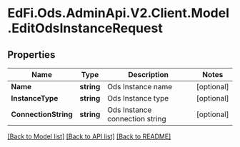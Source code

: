 # EdFi.Ods.AdminApi.V2.Client.Model.EditOdsInstanceRequest

## Properties

Name | Type | Description | Notes
------------ | ------------- | ------------- | -------------
**Name** | **string** | Ods Instance name | [optional] 
**InstanceType** | **string** | Ods Instance type | [optional] 
**ConnectionString** | **string** | Ods Instance connection string | [optional] 

[[Back to Model list]](../../README.md#documentation-for-models) [[Back to API list]](../../README.md#documentation-for-api-endpoints) [[Back to README]](../../README.md)

